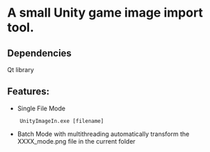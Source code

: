 A small Unity game image import tool.
================================

## Dependencies
Qt library
## Features:
* Single File Mode
```
    UnityImageIn.exe [filename]
```

* Batch Mode with multithreading
    automatically transform the XXXX_mode.png file in the current folder